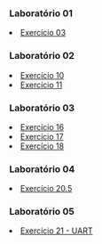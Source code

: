 <h3>Laboratório 01</h3>
<lu><li><a href="https://github.com/rks6/TM4C1294_SM_IAR9" target="_parent">Exercício 03</a></li></lu>
<h3>Laboratório 02</h3>
<lu>
    <li><a href="Exerc_10/" target="_blank">Exercício 10</a></li>
    <li><a href="Exerc_11/" target="_blank">Exercício 11</a></li>
</lu>
<h3>Laboratório 03</h3>
<lu>
    <li><a href="Exerc_16/" target="_blank">Exercício 16</a></li>
    <li><a href="Exerc_17/" target="_blank">Exercício 17</a></li>
    <li><a href="Exerc_18/" target="_blank">Exercício 18</a></li>
</lu>
<h3>Laboratório 04</h3>
<lu>
    <li><a href="Exerc_20_5/" target="_blank">Exercício 20.5</a></li>
</lu>
<h3>Laboratório 05</h3>
<lu>
    <li><a href="Ex21_UART/" target="_blank">Exercício 21 - UART</a></li>
</lu>